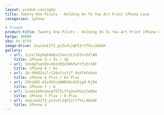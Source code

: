 ```yaml
---
layout: produk-casinghp
title: Twenty One Pilots - Holding On To You Art Print iPhone Case
categories: iphone

# Produk
product-title: Twenty One Pilots - Holding On To You Art Print iPhone Case
harga: 90000
sku: hn-0754
image-drive: 1eyLmvEIfZ_psZufL2qPI2rtTVLL4QobK
gallery:
  - url: 1izxlSGy9qFA6Qx23avc3i1n53cx5XlAM
    title: iPhone 5 / 5s / SE
  - url: 1Xs6qToqVZmvk0JoMIo5NhPwftfLEr16F
    title: iPhone 6 / 6s
  - url: 10-tMdGZeilrIJ0ufzsYjT-OnXTeFnUnU
    title: iPhone 6 Plus / 6s Plus
  - url: 15hsbD5-AIz45ScaHWQVGs4S5jg9-RjD4
    title: iPhone 7 / 8
  - url: 1cemcpk0nUavp7ST1LtfqZon9vajCw85m
    title: iPhone 7 Plus / 8 Plus
  - url: 1eyLmvEIfZ_psZufL2qPI2rtTVLL4QobK
    title: iPhone X
---
```

